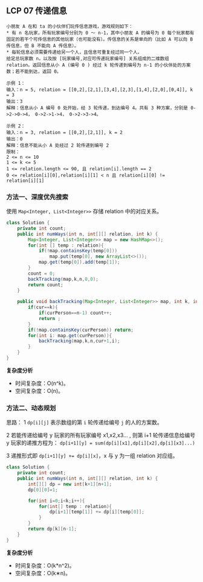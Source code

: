 ## LCP 07 传递信息

```
小朋友 A 在和 ta 的小伙伴们玩传信息游戏，游戏规则如下： 
* 有 n 名玩家，所有玩家编号分别为 0 ～ n-1，其中小朋友 A 的编号为 0 每个玩家都有固定的若干个可传信息的其他玩家（也可能没有）。传信息的关系是单向的（比如 A 可以向 B 传信息，但 B 不能向 A 传信息）。 
* 每轮信息必须需要传递给另一个人，且信息可重复经过同一个人。 
给定总玩家数 n，以及按 [玩家编号,对应可传递玩家编号] 关系组成的二维数组 relation。返回信息从小 A (编号 0 ) 经过 k 轮传递到编号为 n-1 的小伙伴处的方案数；若不能到达，返回 0。 

示例 1： 
输入：n = 5, relation = [[0,2],[2,1],[3,4],[2,3],[1,4],[2,0],[0,4]], k = 3 
输出：3 
解释：信息从小 A 编号 0 处开始，经 3 轮传递，到达编号 4。共有 3 种方案，分别是 0->2->0->4， 0->2->1->4， 0->2->3->4。 

示例 2： 
输入：n = 3, relation = [[0,2],[2,1]], k = 2 
输出：0 
解释：信息不能从小 A 处经过 2 轮传递到编号 2 
限制： 
2 <= n <= 10 
1 <= k <= 5 
1 <= relation.length <= 90, 且 relation[i].length == 2 
0 <= relation[i][0],relation[i][1] < n 且 relation[i][0] != relation[i][1] 
```

### 方法一、深度优先搜索

使用 `Map<Integer, List<Integer>>` 存储 relation 中的对应关系。

```java
class Solution {
    private int count;
    public int numWays(int n, int[][] relation, int k) {
        Map<Integer, List<Integer>> map = new HashMap<>();
        for(int [] temp : relation){
            if(!map.containsKey(temp[0]))
                map.put(temp[0], new ArrayList<>());
            map.get(temp[0]).add(temp[1]);
        }
        count = 0;
        backTracking(map,k,n,0,0);
        return count;
    }
    
    public void backTracking(Map<Integer, List<Integer>> map, int k, int n, int cur, int curPerson) {
        if(cur==k){
            if(curPerson==n-1) count++;
            return ;
        }
        if(!map.containsKey(curPerson)) return;
        for(int i: map.get(curPerson)){
            backTracking(map,k,n,cur+1,i);
        }
    }
}
```

**复杂度分析**
* 时间复杂度：O(n^k)。
* 空间复杂度：O(n)。

### 方法二、动态规划

思路：
1 `dp[i][j]` 表示数组的第 `i` 轮传递给编号 `j` 的人的方案数。

2 若能传递给编号 y 玩家的所有玩家编号 x1,x2,x3... , 则第 i+1 轮传递信息给编号 y 玩家的递推方程为：
`dp[i+1][y] = sum(dp[i][x1],dp[i][x2],dp[i][x3]...)`

3 递推形式即 `dp[i+1][y] += dp[i][x]`，x 与 y 为一组 relation 对应组。


```java
class Solution {
    private int count;
    public int numWays(int n, int[][] relation, int k) {
        int[][] dp = new int[k+1][n+1];
        dp[0][0]=1;

        for(int i=0;i<k;i++){
            for(int[] temp : relation){
                dp[i+1][temp[1]] += dp[i][temp[0]];
            }
        }
        return dp[k][n-1];
    }
}
```

**复杂度分析**
* 时间复杂度：O(k*n^2)。
* 空间复杂度：O(k∗n)。



